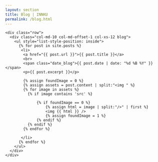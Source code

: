 ```yaml
---
layout: section
title: Blog | INNKU
permalink: /blog.html
---
```


<div class="container blog">
  <section>

    <div class="row">
      <div class="col-md-10 col-md-offset-1 col-xs-12 blog">
        <ul style="list-style-position: inside">
          {% for post in site.posts %}
           <li>
            <a href="{{ post.url }}">{{ post.title }}</a>
            <br>
            <span class="date_blog">{{ post.date | date: "%d %B %Y" }}</span>
            <p>{{ post.excerpt }}</p>

            {% assign foundImage = 0 %}
            {% assign assets = post.content | split:"<img " %}
            {% for image in assets %}
              {% if image contains 'src' %}

                  {% if foundImage == 0 %}
                      {% assign html = image | split:"/>" | first %}
                      <img {{ html }} />
                      {% assign foundImage = 1 %}
                  {% endif %}
              {% endif %}
            {% endfor %}

           </li>
          {% endfor %}
        </ul>
      </div>
    </div>

  </section>
</div>